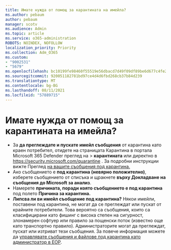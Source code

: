 ```yaml
---
title: Имате нужда от помощ за карантината на имейла?
ms.author: pebaum
author: pebaum
manager: scotv
ms.audience: Admin
ms.topic: article
ms.service: o365-administration
ROBOTS: NOINDEX, NOFOLLOW
localization_priority: Priority
ms.collection: Adm_O365
ms.custom:
- "9002531"
- "5679"
ms.openlocfilehash: bc10199fe98460f55519e56dbacd7d49f09df89be6d677c4fe2b6b95f529e26d
ms.sourcegitcommit: 920051182781bd97ce4d4d6fbd268cb37b84d239
ms.translationtype: MT
ms.contentlocale: bg-BG
ms.lasthandoff: 08/11/2021
ms.locfileid: "57889715"
---
```

# <a name="need-help-with-email-quarantine"></a>Имате нужда от помощ за карантината на имейла?

- За **да преглеждате и пускате имейл съобщения** от  карантина като краен  потребител, отидете на страницата Карантина в портала Microsoft 365 Defender преглед на \> **карантината** или директно в <https://security.microsoft.com/quarantine> . За подробни инструкции вижте Преглед [на вашите съобщения под карантина.](https://docs.microsoft.com/microsoft-365/security/office-365-security/find-and-release-quarantined-messages-as-a-user#view-your-quarantined-messages)
- Ако съобщението е **под карантина (невярно положително)**, изберете съобщението от списъка и щракнете **върху Докладване на съобщения до Microsoft за анализ**.
- Намерете **причината, поради която съобщението е под карантина** под полето **Причина за карантина.**
- **Липсва ли ви имейл съобщение под карантина?** Някои имейли, поставени под карантина, не могат да се преглеждат или пускат от крайните потребители. Това вероятно са съобщения, които са класифицирани като фишинг с висока степен на сигурност, злонамерен софтуер или правило за пощенски поток (известно още като транспортно правило). Администраторите могат да преглеждат, пускат или изтриват тези съобщения. За повече информация можете да [управлявате съобщения и файлове под карантина като администратор в EOP](https://docs.microsoft.com/microsoft-365/security/office-365-security/manage-quarantined-messages-and-files).
